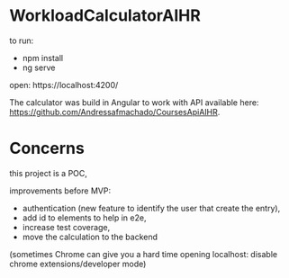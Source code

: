 # WorkloadCalculatorAIHR

to run: 
- npm install
- ng serve

open: https://localhost:4200/

The calculator was build in Angular to work with API available here: https://github.com/Andressafmachado/CoursesApiAIHR.

# Concerns
this project is a POC,

improvements before MVP:
- authentication (new feature to identify the user that create the entry),
- add id to elements to help in e2e,
- increase test coverage, 
- move the calculation to the backend

(sometimes Chrome can give you a hard time opening localhost: disable chrome extensions/developer mode)

